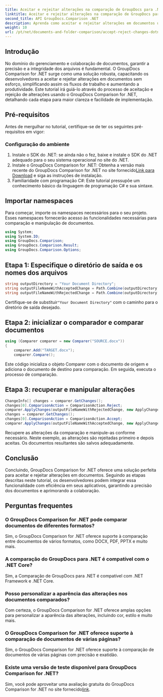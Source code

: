 ```yaml
---
title: Aceitar e rejeitar alterações na comparação de GroupDocs para .NET
linktitle: Aceitar e rejeitar alterações na comparação de GroupDocs para .NET
second_title: API GroupDocs.Comparison .NET
description: Aprenda como aceitar e rejeitar alterações em documentos usando GroupDocs Comparison for .NET. Simplifique seus fluxos de trabalho de documentos sem esforço.
weight: 10
url: /pt/net/documents-and-folder-comparison/accept-reject-changes-dotnet/
---
```

## Introdução
No domínio do gerenciamento e colaboração de documentos, garantir a precisão e a integridade dos arquivos é fundamental. O GroupDocs Comparison for .NET surge como uma solução robusta, capacitando os desenvolvedores a aceitar e rejeitar alterações em documentos sem esforço, simplificando assim os fluxos de trabalho e aumentando a produtividade. Este tutorial irá guiá-lo através do processo de aceitação e rejeição de alterações usando o GroupDocs Comparison for .NET, detalhando cada etapa para maior clareza e facilidade de implementação.
## Pré-requisitos
Antes de mergulhar no tutorial, certifique-se de ter os seguintes pré-requisitos em vigor:
### Configuração do ambiente
1. Instale o SDK do .NET: se ainda não o fez, baixe e instale o SDK do .NET adequado para o seu sistema operacional no site do .NET.
2.  Instale o GroupDocs Comparison for .NET: Obtenha a versão mais recente do GroupDocs Comparison for .NET no site fornecido[Link para Download](https://releases.groupdocs.com/comparison/net/) e siga as instruções de instalação.
3. Familiaridade com programação C#: Este tutorial pressupõe um conhecimento básico da linguagem de programação C# e sua sintaxe.

## Importar namespaces
Para começar, importe os namespaces necessários para o seu projeto. Esses namespaces fornecerão acesso às funcionalidades necessárias para comparação e manipulação de documentos.

```csharp
using System;
using System.IO;
using GroupDocs.Comparison;
using GroupDocs.Comparison.Result;
using GroupDocs.Comparison.Options;
```
## Etapa 1: Especifique o diretório de saída e os nomes dos arquivos
```csharp
string outputDirectory = "Your Document Directory";
string outputFileNameWithAcceptedChange = Path.Combine(outputDirectory, "RESULT_WITH_ACCEPTED_CHANGE.docx");
string outputFileNameWithRejectedChange = Path.Combine(outputDirectory, "RESULT_WITH_REJECTED_CHANGE.docx");
```
 Certifique-se de substituir`"Your Document Directory"` com o caminho para o diretório de saída desejado.
## Etapa 2: inicializar o comparador e comparar documentos
```csharp
using (Comparer comparer = new Comparer("SOURCE.docx"))
{
    comparer.Add("TARGET.docx");
    comparer.Compare();
```
Este código inicializa o objeto Comparer com o documento de origem e adiciona o documento de destino para comparação. Em seguida, executa o processo de comparação.
## Etapa 3: recuperar e manipular alterações
```csharp
ChangeInfo[] changes = comparer.GetChanges();
changes[0].ComparisonAction = ComparisonAction.Reject;
comparer.ApplyChanges(outputFileNameWithRejectedChange, new ApplyChangeOptions { Changes = changes, SaveOriginalState = true });
changes = comparer.GetChanges();
changes[0].ComparisonAction = ComparisonAction.Accept;
comparer.ApplyChanges(outputFileNameWithAcceptedChange, new ApplyChangeOptions { Changes = changes });
```
Recupere as alterações da comparação e manipule-as conforme necessário. Neste exemplo, as alterações são rejeitadas primeiro e depois aceitas. Os documentos resultantes são salvos adequadamente.

## Conclusão
Concluindo, GroupDocs Comparison for .NET oferece uma solução perfeita para aceitar e rejeitar alterações em documentos. Seguindo as etapas descritas neste tutorial, os desenvolvedores podem integrar essa funcionalidade com eficiência em seus aplicativos, garantindo a precisão dos documentos e aprimorando a colaboração.
## Perguntas frequentes
### O GroupDocs Comparison for .NET pode comparar documentos de diferentes formatos?
Sim, o GroupDocs Comparison for .NET oferece suporte à comparação entre documentos de vários formatos, como DOCX, PDF, PPTX e muito mais.
### A comparação do GroupDocs para .NET é compatível com o .NET Core?
Sim, a Comparação de GroupDocs para .NET é compatível com .NET Framework e .NET Core.
### Posso personalizar a aparência das alterações nos documentos comparados?
Com certeza, o GroupDocs Comparison for .NET oferece amplas opções para personalizar a aparência das alterações, incluindo cor, estilo e muito mais.
### O GroupDocs Comparison for .NET oferece suporte à comparação de documentos de várias páginas?
Sim, o GroupDocs Comparison for .NET oferece suporte à comparação de documentos de várias páginas com precisão e exatidão.
### Existe uma versão de teste disponível para GroupDocs Comparison for .NET?
 Sim, você pode aproveitar uma avaliação gratuita do GroupDocs Comparison for .NET no site fornecido[link](https://releases.groupdocs.com/).